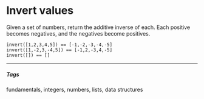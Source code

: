 # Invert values
Given a set of numbers, return the additive inverse of each. Each positive becomes negatives, and the negatives become positives.
```
invert([1,2,3,4,5]) == [-1,-2,-3,-4,-5]
invert([1,-2,3,-4,5]) == [-1,2,-3,4,-5]
invert([]) == []
```
<hr>
<h5>Tags</h5>
<p>fundamentals, integers, numbers, lists, data structures</p>